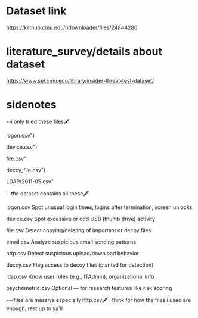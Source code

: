 # Dataset link
https://kilthub.cmu.edu/ndownloader/files/24844280
# literature_survey/details about dataset
https://www.sei.cmu.edu/library/insider-threat-test-dataset/
# sidenotes
--i only tried these files🖋️ 

logon.csv")

device.csv")

file.csv"

decoy_file.csv")

LDAP\2011-05.csv"

--the dataset contains all these🖋️ 

logon.csv	Spot unusual login times, logins after termination, screen unlocks

device.csv	Spot excessive or odd USB (thumb drive) activity

file.csv	Detect copying/deleting of important or decoy files

email.csv	Analyze suspicious email sending patterns

http.csv	Detect suspicious upload/download behavior

decoy.csv	Flag access to decoy files (planted for detection)

ldap.csv	Know user roles (e.g., ITAdmin), organizational info

psychometric.csv	Optional — for research features like risk scoring

---files are massive especially http.csv🖋️ 
i think for now the files i used are enough, rest up to ya'll
